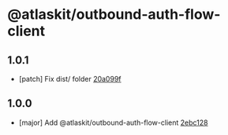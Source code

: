 # @atlaskit/outbound-auth-flow-client

## 1.0.1
- [patch] Fix dist/ folder [20a099f](https://bitbucket.org/atlassian/atlaskit-mk-2/commits/20a099f)

## 1.0.0
- [major] Add @atlaskit/outbound-auth-flow-client [2ebc128](https://bitbucket.org/atlassian/atlaskit-mk-2/commits/2ebc128)
